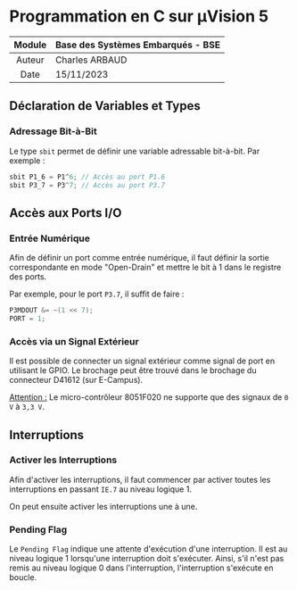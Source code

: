 # Programmation en C sur µVision 5

| Module | Base des Systèmes Embarqués - BSE |
|:------:|-----------------------------------|
| Auteur | Charles ARBAUD                    |
| Date   | 15/11/2023                        |

## Déclaration de Variables et Types
###  Adressage Bit-à-Bit
Le type `sbit` permet de définir une variable adressable bit-à-bit. Par exemple :
```C
sbit P1_6 = P1^6; // Accès au port P1.6
sbit P3_7 = P3^7; // Accès au port P3.7
```

## Accès aux Ports I/O
### Entrée Numérique
Afin de définir un port comme entrée numérique, il faut définir la sortie correspondante en mode "Open-Drain" et mettre le bit à 1 dans le registre des ports.

Par exemple, pour le port `P3.7`, il suffit de faire :
```C
P3MDOUT &= ~(1 << 7);
PORT = 1;
```

### Accès via un Signal Extérieur
Il est possible de connecter un signal extérieur comme signal de port en utilisant le GPIO. Le brochage peut être trouvé dans le brochage du connecteur D41612 (sur E-Campus).

<u>Attention :</u> Le micro-contrôleur 8051F020 ne supporte que des signaux de `0 V` à `3,3 V`.

## Interruptions
### Activer les Interruptions
Afin d'activer les interruptions, il faut commencer par activer toutes les interruptions en passant `IE.7` au niveau logique 1.

On peut ensuite activer les interruptions une à une.

### Pending Flag
Le `Pending Flag` indique une attente d'exécution d'une interruption. Il est au niveau logique 1 lorsqu'une interruption doit s'exécuter. Ainsi, s'il n'est pas remis au niveau logique 0 dans l'interruption, l'interruption s'exécute en boucle.
